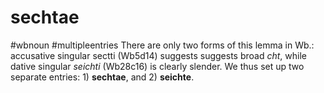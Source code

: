 # sechtae
#wbnoun
#multipleentries
There are only two forms of this lemma in Wb.: accusative singular sectti (Wb5d14) suggests suggests broad *cht*, while dative singular *seichti* (Wb28c16) is clearly slender. We thus set up two separate entries: 1) **sechtae**, and 2) **seichte**.